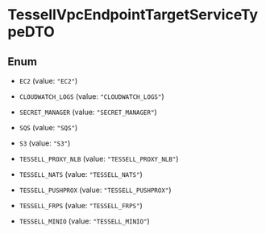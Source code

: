 

# TessellVpcEndpointTargetServiceTypeDTO

## Enum


* `EC2` (value: `"EC2"`)

* `CLOUDWATCH_LOGS` (value: `"CLOUDWATCH_LOGS"`)

* `SECRET_MANAGER` (value: `"SECRET_MANAGER"`)

* `SQS` (value: `"SQS"`)

* `S3` (value: `"S3"`)

* `TESSELL_PROXY_NLB` (value: `"TESSELL_PROXY_NLB"`)

* `TESSELL_NATS` (value: `"TESSELL_NATS"`)

* `TESSELL_PUSHPROX` (value: `"TESSELL_PUSHPROX"`)

* `TESSELL_FRPS` (value: `"TESSELL_FRPS"`)

* `TESSELL_MINIO` (value: `"TESSELL_MINIO"`)



